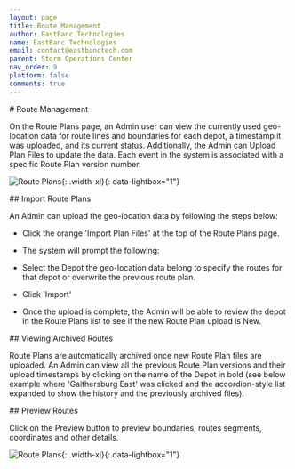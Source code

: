 ```yaml
---
layout: page
title: Route Management
author: EastBanc Technologies
name: EastBanc Technologies
email: contact@eastbanctech.com
parent: Storm Operations Center
nav_order: 9
platform: false
comments: true
---
```


<section id="Route-Management" markdown="1">
# Route Management

On the Route Plans page, an Admin user can view the currently used geo-location data for route lines and boundaries for each depot, a timestamp it was uploaded, and its current status. Additionally, the Admin can Upload Plan Files to update the data. Each event in the system is associated with a specific Route Plan version number. 

![Route Plans](/images/soc/soc-route-plans/route-plans.png){: .width-xl}{: data-lightbox="1"}

<section id="Import-Route-Plans" markdown="1">
## Import Route Plans

An Admin can upload the geo-location data by following the steps below:

* Click the orange 'Import Plan Files' at the top of the Route Plans page.
* The system will prompt the following:

* Select the Depot the geo-location data belong to specify the routes for that depot or overwrite the previous route plan.
* Click 'Import'
* Once the upload is complete, the  Admin will be able to review the depot in the Route Plans list to see if the new Route Plan upload is New.
</section>

<section id="Viewing-Archived-Routes" markdown="1">
## Viewing Archived Routes

Route Plans are automatically archived once new Route Plan files are uploaded. An Admin can view all the previous Route Plan versions and their upload timestamps by clicking on the name of the Depot in bold (see below example where 'Gaithersburg East' was clicked and the accordion-style list expanded to show the history and the previously archived files).
</section>

<section id="Preview-Routes" markdown="1">
## Preview Routes

Click on the Preview button to preview boundaries, routes segments, coordinates and other details.

![Route Plans](/images/soc/soc-route-plans/preview-route.png){: .width-xl}{: data-lightbox="1"}

</section>

